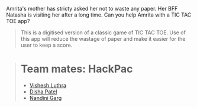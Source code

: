 Amrita's mother has stricty asked her not to waste any paper. Her BFF Natasha is visiting her after a long time. Can you help Amrita with a TIC TAC TOE app?

> This is a digitised version of a classic game of TIC TAC TOE. Use of this app will reduce the wastage of paper and make it easier for the user to keep a score.

> # Team mates: HackPac
> * [Vishesh Luthra](http://github.com/visheshluthra)
> * [Disha Patel](http://github.com/disha110)
> * [Nandini Garg](http://github.com/nandinigarg21)
